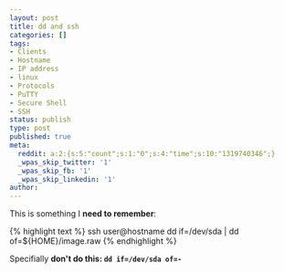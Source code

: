 ```yaml
---
layout: post
title: dd and ssh
categories: []
tags:
- Clients
- Hostname
- IP address
- linux
- Protocols
- PuTTY
- Secure Shell
- SSH
status: publish
type: post
published: true
meta:
  reddit: a:2:{s:5:"count";s:1:"0";s:4:"time";s:10:"1319740346";}
  _wpas_skip_twitter: '1'
  _wpas_skip_fb: '1'
  _wpas_skip_linkedin: '1'
author: 
---
```

<p>This is something I <strong>need to remember</strong>:</p>
<p>{% highlight text %}
ssh user@hostname dd if=/dev/sda | dd of=${HOME}/image.raw
{% endhighlight %}</p>
<p>Specifially <strong>don't do this: <code>dd if=/dev/sda of=-</code></strong></p>
